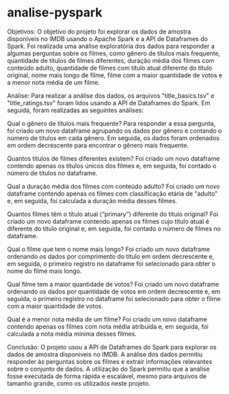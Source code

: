 # analise-pyspark
 
Objetivos:
O objetivo do projeto foi explorar os dados de amostra disponíveis no IMDB usando o Apache Spark e a API de Dataframes do Spark. Foi realizada uma análise exploratória dos dados para responder a algumas perguntas sobre os filmes, como gênero de títulos mais frequente, quantidade de títulos de filmes diferentes, duração média dos filmes com conteúdo adulto, quantidade de filmes com título atual diferente do título original, nome mais longo de filme, filme com a maior quantidade de votos e a menor nota média de um filme.

Análise:
Para realizar a análise dos dados, os arquivos "title_basics.tsv" e "title_ratings.tsv" foram lidos usando a API de Dataframes do Spark. Em seguida, foram realizadas as seguintes análises:

Qual o gênero de títulos mais frequente?
Para responder a essa pergunta, foi criado um novo dataframe agrupando os dados por gênero e contando o número de títulos em cada gênero. Em seguida, os dados foram ordenados em ordem decrescente para encontrar o gênero mais frequente.

Quantos títulos de filmes diferentes existem?
Foi criado um novo dataframe contendo apenas os títulos únicos dos filmes e, em seguida, foi contado o número de títulos no dataframe.

Qual a duração média dos filmes com conteúdo adulto?
Foi criado um novo dataframe contendo apenas os filmes com classificação etária de "adulto" e, em seguida, foi calculada a duração média desses filmes.

Quantos filmes têm o título atual (“primary”) diferente do título original?
Foi criado um novo dataframe contendo apenas os filmes cujo título atual é diferente do título original e, em seguida, foi contado o número de filmes no dataframe.

Qual o filme que tem o nome mais longo?
Foi criado um novo dataframe ordenando os dados por comprimento do título em ordem decrescente e, em seguida, o primeiro registro no dataframe foi selecionado para obter o nome do filme mais longo.

Qual filme tem a maior quantidade de votos?
Foi criado um novo dataframe ordenando os dados por quantidade de votos em ordem decrescente e, em seguida, o primeiro registro no dataframe foi selecionado para obter o filme com a maior quantidade de votos.

Qual é a menor nota média de um filme?
Foi criado um novo dataframe contendo apenas os filmes com nota média atribuída e, em seguida, foi calculada a nota média mínima desses filmes.

Conclusão:
O projeto usou a API de Dataframes do Spark para explorar os dados de amostra disponíveis no IMDB. A análise dos dados permitiu responder às perguntas sobre os filmes e extrair informações relevantes sobre o conjunto de dados. A utilização do Spark permitiu que a análise fosse executada de forma rápida e escalável, mesmo para arquivos de tamanho grande, como os utilizados neste projeto.
